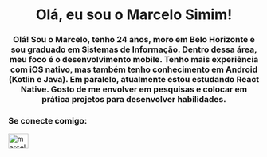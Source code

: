 <h1 align="center">Olá, eu sou o Marcelo Simim!</h1>
<h3 align="center">Olá! Sou o Marcelo, tenho 24 anos, moro em Belo Horizonte e sou graduado em Sistemas de Informação. Dentro dessa área, meu foco é o desenvolvimento mobile. Tenho mais experiência com iOS nativo, mas também tenho conhecimento em Android (Kotlin e Java). Em paralelo, atualmente estou estudando React Native.  
Gosto de me envolver em pesquisas e colocar em prática projetos para desenvolver habilidades.</h3>

<h3 align="left">Se conecte comigo:</h3>
<p align="left">
<a href="https://linkedin.com/in/marcelosimim" target="blank"><img align="center" src="https://raw.githubusercontent.com/rahuldkjain/github-profile-readme-generator/master/src/images/icons/Social/linked-in-alt.svg" alt="marcelosimim" height="30" width="40" /></a>
</p>

